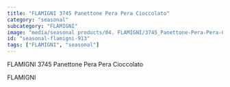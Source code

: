 ```yaml
---
title: "FLAMIGNI 3745 Panettone Pera Pera Cioccolato"
category: "seasonal"
subcategory: "FLAMIGNI"
image: "media/seasonal products/04. FLAMIGNI/3745_Panettone-Pera-Pera-Cioccolato.jpg"
id: "seasonal-flamigni-913"
tags: ["FLAMIGNI", "seasonal"]
---
```


FLAMIGNI 3745 Panettone Pera Pera Cioccolato

FLAMIGNI

